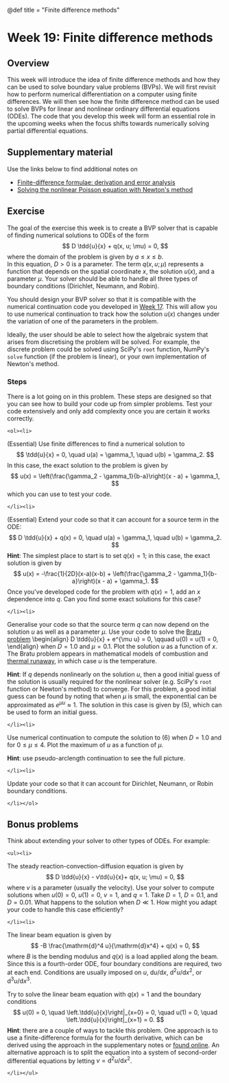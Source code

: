 @def title = "Finite difference methods"

# Week 19: Finite difference methods

## Overview

This week will introduce the idea of finite difference methods and how they
can be used to solve boundary value problems (BVPs).  We will first revisit
how to perform numerical differentiation on a computer using finite differences.
We will then see how the finite difference method can be used to solve BVPs
for linear and nonlinear ordinary differential equations (ODEs).  The code that you develop this week will form an essential role in the upcoming weeks when
the focus shifts towards numerically solving partial differential equations.

## Supplementary material

Use the links below to find additional notes on

* [Finite-difference formulae: derivation and error analysis](/pdes/finite_differences.pdf)
* [Solving the nonlinear Poisson equation with Newton's method](/pdes/nonlinear_poisson.pdf)


## Exercise

The goal of the exercise this week is to create a BVP solver that is capable
of finding numerical solutions to ODEs of the form
$$
D \tdd{u}{x} + q(x, u; \mu) = 0,
$$
where the domain of the problem is given by $a \leq x \leq b$.  
In this equation, $D > 0$ is a parameter.  The term $q(x, u; \mu)$
represents a function that depends on the spatial coordinate $x$,
the solution $u(x)$, and a parameter $\mu$.  Your solver should be able to
handle all three types of boundary conditions (Dirichlet, Neumann, and Robin).
<!-- these can be combined into
$$
\alpha_1 u(a) - \beta_1 \left.\td{u}{x}\right|_{x=a} = \gamma_1, \qquad
\alpha_2 u(b) + \beta_2 \left.\td{u}{x}\right|_{x=b} = \gamma_2,
$$
where $\alpha_i$, $\beta_i$, and $\gamma_i$ are constants. -->

You should design your BVP solver so that it is compatible
with the numerical continuation code you developed in [Week 17](/odes/numericalcontinuation/).
This will allow you to use numerical continuation
to track how the solution $u(x)$ changes under the variation of one of
the parameters in the problem.

Ideally, the user should be able to select how the algebraic system that arises
from discretising the problem will be solved.  For example, the discrete
problem could be solved using SciPy's `root` function, NumPy's `solve` function (if the problem is linear),
or your own implementation of Newton's method.

### Steps

There is a lot going on in this problem.  These steps are designed so that
you can see how to build your code up from simpler problems.  Test your code extensively and only add complexity once you are certain it works correctly.

~~~
<ol><li>
~~~

(Essential) Use finite differences to find a numerical solution to
$$
\tdd{u}{x} = 0, \quad
u(a) = \gamma_1, \quad u(b) = \gamma_2.
$$
In this case, the exact solution to the problem is given by
$$
u(x) =  \left(\frac{\gamma_2 - \gamma_1}{b-a}\right)(x - a) + \gamma_1,
$$
which you can use to test your code.

~~~
</li><li>
~~~

(Essential) Extend your code so that it can account for a source term in the ODE:
$$
D \tdd{u}{x} + q(x) = 0, \quad
u(a) = \gamma_1, \quad u(b) = \gamma_2.
$$
**Hint**: The simplest place to start is to set $q(x) = 1$;
in this case, the exact solution is given by
$$
u(x) = -\frac{1}{2D}(x-a)(x-b) +  \left(\frac{\gamma_2 - \gamma_1}{b-a}\right)(x - a) + \gamma_1.
$$
Once you've developed code for the problem with $q(x) = 1$, add an $x$ dependence into $q$.  Can you find some exact solutions for this case?

~~~
</li><li>
~~~

Generalise your code so that the source term $q$ can now depend on the solution $u$ as well as a parameter $\mu$.  Use your code to solve the [Bratu problem](https://doi.org/10.1016/j.camwa.2013.10.003)
\begin{align}
D \tdd{u}{x} + e^{\mu u} = 0, \qquad u(0) = u(1) = 0,
\end{align}
when $D = 1.0$ and $\mu = 0.1$.  Plot the solution $u$ as a function of $x$.
The Bratu problem appears in mathematical models of combustion and [thermal runaway](https://en.wikipedia.org/wiki/Thermal_runaway), in which case $u$ is the temperature.

**Hint**: If $q$ depends nonlinearly on the solution $u$, then a good initial guess of the solution is usually required for the nonlinear solver (e.g. SciPy's `root` function or Newton's method) to converge.  For this problem, a good initial guess can be found by noting that when $\mu$ is small, the exponential can be approximated as $e^{\mu u} \approx 1$.  The solution in this case is given by (5), which can be used to form an initial guess.

~~~
</li><li>
~~~
Use numerical continuation to compute the solution to (6) when $D = 1.0$ and for $0 \leq \mu \leq 4$.  Plot the maximum of $u$ as a function of $\mu$.

**Hint**: use pseudo-arclength continuation to see the full picture.

~~~
</li><li>
~~~

Update your code so that it can account for Dirichlet, Neumann, or Robin boundary conditions.

~~~
</li></ol>
~~~

## Bonus problems

Think about extending your solver to other types of ODEs.  For example:

~~~
<ul><li>
~~~
The steady reaction-convection-diffusion equation is given by
$$
D \tdd{u}{x} - v\td{u}{x}+  q(x, u; \mu) = 0,
$$
where $v$ is a parameter (usually the velocity).  Use your solver to
compute solutions when $u(0) = 0$, $u(1) = 0$, $v = 1$, and $q = 1$.
Take $D = 1$, $D = 0.1$, and $D = 0.01$.
What happens to the solution when $D \ll  1$.  How might you adapt your
code to handle this case efficiently?

~~~
</li><li>
~~~

The linear beam equation is given by
$$
-B \frac{\mathrm{d}^4 u}{\mathrm{d}x^4} + q(x) = 0,
$$
where $B$ is the bending modulus and $q(x)$ is a load applied along the beam.
Since this is a fourth-order ODE, four boundary conditions are required, two at each end.  Conditions are usually imposed on $u$, $\mathrm{d}u/\mathrm{d}x$, $\mathrm{d}^2 u/\mathrm{d}x^2$, or $\mathrm{d}^3u/\mathrm{d}x^3$.

Try to solve the linear beam equation with $q(x) = 1$ and the boundary conditions
$$
u(0) = 0, \quad \left.\tdd{u}{x}\right|_{x=0} = 0,
\quad
u(1) = 0, \quad \left.\tdd{u}{x}\right|_{x=1} = 0.
$$
**Hint**: there are a couple of ways to tackle this problem.  One approach is to use
a finite-difference formula for the fourth derivative, which can be derived using the approach in the supplementary notes or [found online](https://en.wikipedia.org/wiki/Finite_difference_coefficient).  An alternative approach is to split the equation into a system of second-order differential equations by letting $v = \mathrm{d}^2 u / \mathrm{d}x^2$.

~~~
</li></ul>
~~~
